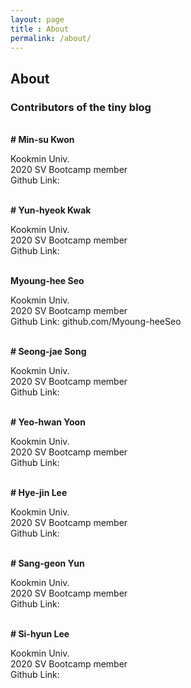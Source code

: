 ```yaml
---
layout: page
title : About
permalink: /about/
---
```


<h2>About</h2>
<strong><h3>Contributors of the tiny blog</h3></strong>
<br>
<div class="manual-post">
  <div class="manual manual-title">
  <strong># Min-su Kwon</strong>
  </div>
  <p><div class="manual-content">
        Kookmin Univ.
        <br>
        2020 SV Bootcamp member
        <br>
        Github Link: 
     </div>
  </p>
  
</div>
<br>
<div class="manual-post">
  <div class="manual manual-title">
  <strong># Yun-hyeok Kwak</strong>
  </div>
  <p><div class="manual-content">
        Kookmin Univ.
        <br>
        2020 SV Bootcamp member
        <br>
        Github Link: 
     </div>
  </p>
  
</div>
<br>
<div class="manual-post">
  <div class="manual manual-title">
  <strong>Myoung-hee Seo</strong>
  </div>
  <p><div class="manual-content">
        Kookmin Univ.
        <br>
        2020 SV Bootcamp member
        <br>
        Github Link: github.com/Myoung-heeSeo
     </div>
  </p>
  
</div>
<br>
<div class="manual-post">
  <div class="manual manual-title">
  <strong># Seong-jae Song</strong>
  </div>
  <p><div class="manual-content">
        Kookmin Univ.
        <br>
        2020 SV Bootcamp member
        <br>
        Github Link: 
     </div>
  </p>
  
</div>
<br>
<div class="manual-post">
  <div class="manual manual-title">
  <strong># Yeo-hwan Yoon</strong>
  </div>
  <p><div class="manual-content">
        Kookmin Univ.
        <br>
        2020 SV Bootcamp member
        <br>
        Github Link: 
     </div>
  </p>
  
</div>
<br>
<div class="manual-post">
  <div class="manual manual-title">
  <strong># Hye-jin Lee</strong>
  </div>
  <p><div class="manual-content">
        Kookmin Univ.
        <br>
        2020 SV Bootcamp member
        <br>
        Github Link: 
     </div>
  </p>
  
</div>
<br>
<div class="manual-post">
  <div class="manual manual-title">
  <strong># Sang-geon Yun</strong>
  </div>
  <p><div class="manual-content">
        Kookmin Univ.
        <br>
        2020 SV Bootcamp member
        <br>
        Github Link: 
     </div>
  </p>
  
</div>
<br>
<div class="manual-post">
  <div class="manual manual-title">
  <strong># Si-hyun Lee</strong>
  </div>
  <p><div class="manual-content">
        Kookmin Univ.
        <br>  
        2020 SV Bootcamp member
        <br>
        Github Link: 
     </div>
  </p>
  
</div>
<br>
